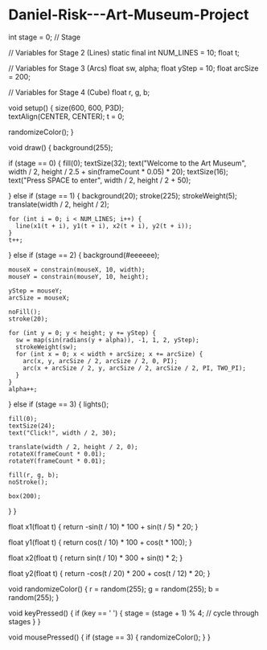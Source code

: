 # Daniel-Risk---Art-Museum-Project
int stage = 0;  // Stage

// Variables for Stage 2 (Lines)
static final int NUM_LINES = 10;
float t;

// Variables for Stage 3 (Arcs)
float sw, alpha;
float yStep = 10;
float arcSize = 200;

// Variables for Stage 4 (Cube)
float r, g, b;

void setup() {
  size(600, 600, P3D);  
  textAlign(CENTER, CENTER);
  t = 0;  
  
  randomizeColor();
}

void draw() {
  background(255);
  
  if (stage == 0) {
    fill(0);
    textSize(32);
    text("Welcome to the Art Museum", width / 2, height / 2.5 + sin(frameCount * 0.05) * 20);
    textSize(16);
    text("Press SPACE to enter", width / 2, height / 2 + 50);

  } else if (stage == 1) {
    background(20);
    stroke(225);
    strokeWeight(5);
    translate(width / 2, height / 2);

    for (int i = 0; i < NUM_LINES; i++) { 
      line(x1(t + i), y1(t + i), x2(t + i), y2(t + i));
    }
    t++; 

  } else if (stage == 2) {
    background(#eeeeee);

    mouseX = constrain(mouseX, 10, width);
    mouseY = constrain(mouseY, 10, height);

    yStep = mouseY;
    arcSize = mouseX;

    noFill();
    stroke(20);

    for (int y = 0; y < height; y += yStep) {
      sw = map(sin(radians(y + alpha)), -1, 1, 2, yStep);
      strokeWeight(sw);
      for (int x = 0; x < width + arcSize; x += arcSize) {
        arc(x, y, arcSize / 2, arcSize / 2, 0, PI);
        arc(x + arcSize / 2, y, arcSize / 2, arcSize / 2, PI, TWO_PI);
      }
    }
    alpha++; 

  } else if (stage == 3) {
    lights();
    
    fill(0);
    textSize(24);
    text("Click!", width / 2, 30);

    translate(width / 2, height / 2, 0);
    rotateX(frameCount * 0.01);
    rotateY(frameCount * 0.01);

    fill(r, g, b);
    noStroke();
  
    box(200);
  }
}

float x1(float t) {
  return -sin(t / 10) * 100 + sin(t / 5) * 20;
}

float y1(float t) {
  return cos(t / 10) * 100 + cos(t * 100); 
}

float x2(float t) {
  return sin(t / 10) * 300 + sin(t) * 2;
}

float y2(float t) {
  return -cos(t / 20) * 200 + cos(t / 12) * 20;
}

void randomizeColor() {
  r = random(255);
  g = random(255);
  b = random(255);
}

void keyPressed() {
  if (key == ' ') {
    stage = (stage + 1) % 4;  // cycle through stages
  }
}

void mousePressed() {
  if (stage == 3) {
    randomizeColor();
  }
}
